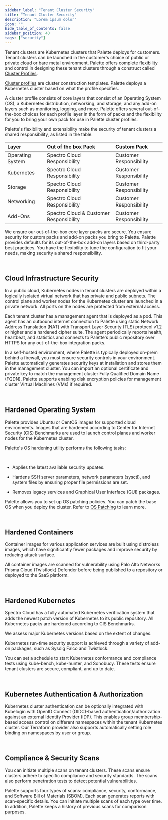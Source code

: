 ```yaml
---
sidebar_label: "Tenant Cluster Security"
title: "Tenant Cluster Security"
description: "Lorem ipsum dolor"
icon: ""
hide_table_of_contents: false
sidebar_position: 40
tags: ["security"]
---
```



Tenant clusters are Kubernetes clusters that Palette deploys for customers. Tenant clusters can be launched in the customer's choice of public or private cloud or bare metal environment. Palette offers complete flexibility and control in designing these tenant clusters through a construct called [Cluster Profiles](../../profiles/cluster-profiles/cluster-profiles.md). 

[Cluster profiles](../../profiles/cluster-profiles/cluster-profiles.md) are cluster construction templates. Palette deploys a Kubernetes cluster based on what the profile specifies.

A cluster profile consists of core layers that consist of an Operating System (OS), a Kubernetes distribution, networking, and storage, and any add-on layers such as monitoring, logging, and more. Palette offers several out-of-the-box choices for each profile layer in the form of packs and the flexibility for you to bring your own pack for use in Palette cluster profiles.

Palette's flexibility and extensibility make the security of tenant clusters a shared responsibility, as listed in the table. 

|Layer            |Out of the box Pack | Custom Pack|
|:---------------|:---------|:--------------|
|Operating System |Spectro Cloud Responsibility|Customer Responsibility|
|Kubernetes|Spectro Cloud Responsibility|Customer Responsibility|
|Storage|Spectro Cloud Responsibility|Customer Responsibility|
|Networking|Spectro Cloud Responsibility|Customer Responsibility|
|Add-Ons|Spectro Cloud & Customer Responsibility|Customer Responsibility|

We ensure our out-of-the-box core layer packs are secure. You ensure security for custom packs and add-on packs you bring to Palette. Palette provides defaults for its out-of-the-box add-on layers based on third-party best practices. You have the flexibility to tune the configuration to fit your needs, making security a shared responsibility.

<br />

## Cloud Infrastructure Security

In a public cloud, Kubernetes nodes in tenant clusters are deployed within a logically isolated virtual network that has private and public subnets. The control plane and worker nodes for the Kubernetes cluster are launched in a private network. All ports on the nodes are protected from external access.

Each tenant cluster has a management agent that is deployed as a pod. This agent has an outbound internet connection to Palette using static Network Address Translation (NAT) with Transport Layer Security (TLS) protocol v1.2 or higher and a hardened cipher suite. The agent periodically reports health, heartbeat, and statistics and connects to Palette's public repository over HTTPS for any out-of-the-box integration packs.

In a self-hosted environment, where Palette is typically deployed on-prem behind a firewall, you must ensure security controls in your environment. Palette automatically generates security keys at installation and stores them in the management cluster. You can import an optional certificate and private key to match the management cluster Fully Qualified Domain Name (FQDN). Palette supports enabling disk encryption policies for management cluster Virtual Machines (VMs) if required.

<br />

## Hardened Operating System

Palette provides Ubuntu or CentOS images for supported cloud environments. Images that are hardened according to Center for Internet Security (CIS) Benchmarks are used to launch control planes and worker nodes for the Kubernetes cluster.

Palette's OS hardening utility performs the following tasks:

<br />

- Applies the latest available security updates.


- Hardens SSH server parameters, network parameters (sysctl), and system files by ensuring proper file permissions are set.


- Removes legacy services and Graphical User Interface (GUI) packages.

Palette allows you to set up OS patching policies. You can patch the base OS when you deploy the cluster. Refer to [OS Patching](/clusters/cluster-management/os-patching) to learn more.

<br />

## Hardened Containers

Container images for various application services are built using distroless images, which have significantly fewer packages and improve security by reducing attack surface.

All container images are scanned for vulnerability using Palo Alto Networks Prisma Cloud (Twistlock) Defender before being published to a repository or deployed to the SaaS platform.

<br />

## Hardened Kubernetes

Spectro Cloud has a fully automated Kubernetes verification system that adds the newest patch version of Kubernetes to its public repository. All Kubernetes packs are hardened according to CIS Benchmarks.

We assess major Kubernetes versions based on the extent of changes.

Kubernetes run-time security support is achieved through a variety of add-on packages, such as Sysdig Falco and Twistlock.

You can set a schedule to start Kubernetes conformance and compliance tests using kube-bench, kube-hunter, and Sonobuoy. These tests ensure tenant clusters are secure, compliant, and up to date.

<br />

## Kubernetes Authentication & Authorization

Kubernetes cluster authentication can be optionally integrated with Kubelogin with OpenID Connect (OIDC)-based authentication/authorization against an external Identify Provider (IDP). This enables group membership-based access control on different namespaces within the tenant Kubernetes cluster. Our Terraform provider also supports automatically setting role binding on namespaces by user or group.

<br />

## Compliance & Security Scans

You can initiate multiple scans on tenant clusters. These scans ensure clusters adhere to specific compliance and security standards. The scans also perform penetration tests to detect potential vulnerabilities.

Palette supports four types of scans: compliance, security, conformance, and Software Bill of Materials (SBOM). Each scan generates reports with scan-specific details. You can initiate multiple scans of each type over time. In addition, Palette keeps a history of previous scans for comparison purposes.